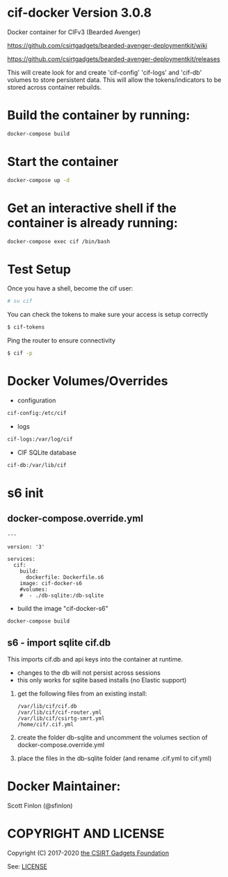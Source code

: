 # cif-docker Version 3.0.8
Docker container for CIFv3 (Bearded Avenger)

https://github.com/csirtgadgets/bearded-avenger-deploymentkit/wiki

https://github.com/csirtgadgets/bearded-avenger-deploymentkit/releases

This will create look for and create 'cif-config' 'cif-logs' and 'cif-db' volumes to store persistent data.
This will allow the tokens/indicators to be stored across container rebuilds.

# Build the container by running:
```bash
docker-compose build
```

# Start the container
```bash
docker-compose up -d
```

# Get an interactive shell if the container is already running:
```bash
docker-compose exec cif /bin/bash
```

# Test Setup
Once you have a shell, become the cif user:
```bash
# su cif
```

You can check the tokens to make sure your access is setup correctly
```bash
$ cif-tokens
```

Ping the router to ensure connectivity
```bash
$ cif -p
```

# Docker Volumes/Overrides
- configuration
```bash
cif-config:/etc/cif
```
- logs
```bash
cif-logs:/var/log/cif
```
- CIF SQLite database
```bash
cif-db:/var/lib/cif
```

# s6 init

## docker-compose.override.yml

    ---

    version: '3'

    services:
      cif:
        build:
          dockerfile: Dockerfile.s6
        image: cif-docker-s6
        #volumes:
        #  - ./db-sqlite:/db-sqlite

- build the image "cif-docker-s6"
```bash
docker-compose build
```

## s6 - import sqlite cif.db

This imports cif.db and api keys into the container at runtime.
* changes to the db will not persist across sessions
* this only works for sqlite based installs (no Elastic support)

1. get the following files from an existing install:
    ```
    /var/lib/cif/cif.db
    /var/lib/cif/cif-router.yml
    /var/lib/cif/csirtg-smrt.yml
    /home/cif/.cif.yml
    ```

1. create the folder db-sqlite and uncomment the volumes section of
  docker-compose.override.yml

1. place the files in the db-sqlite folder (and rename .cif.yml to cif.yml)


# Docker Maintainer:

Scott Finlon (@sfinlon)

# COPYRIGHT AND LICENSE

Copyright (C) 2017-2020 [the CSIRT Gadgets Foundation](http://csirtgadgets.org)

See: [LICENSE](https://github.com/ventz/docker-cif/blob/master/LICENSE)
